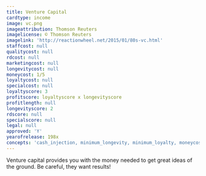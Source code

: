 ```yaml
---
title: Venture Capital
cardtype: income
image: vc.png
imageattribution: Thomson Reuters
imagelicense: © Thomson Reuters
imagelink: 'http://reactionwheel.net/2015/01/80s-vc.html'
staffcost: null
qualitycost: null
rdcost: null
marketingcost: null
longevitycost: null
moneycost: 1/5
loyaltycost: null
specialcost: null
loyaltyscore: 3
profitscore: loyaltyscore x longevityscore
profitlength: null
longevityscore: 2
rdscore: null
specialscore: null
legal: null
approved: 'Y'
yearofrelease: 198x
concepts: 'cash_injection, minimum_longevity, minimum_loyalty, moneycost_perturn'
---
```


Venture capital provides you with the money needed to get great ideas of the ground. Be careful, they want results!
